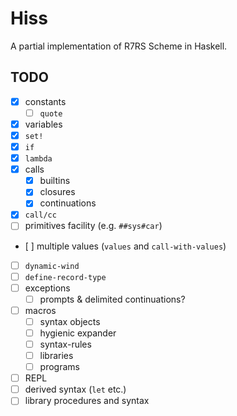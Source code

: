 # Hiss

A partial implementation of R7RS Scheme in Haskell.

## TODO

- [x] constants
    - [ ] `quote`
- [x] variables
- [x] `set!`
- [x] `if`
- [x] `lambda`
- [x] calls
    - [x] builtins
    - [x] closures
    - [x] continuations
- [x] `call/cc`
- [ ] primitives facility (e.g. `##sys#car`)
- [ ] multiple values (`values` and `call-with-values`)
- [ ] `dynamic-wind`
- [ ] `define-record-type`
- [ ] exceptions
    - [ ] prompts & delimited continuations?
- [ ] macros
    - [ ] syntax objects
    - [ ] hygienic expander
    - [ ] syntax-rules
    - [ ] libraries
    - [ ] programs
- [ ] REPL
- [ ] derived syntax (`let` etc.)
- [ ] library procedures and syntax
